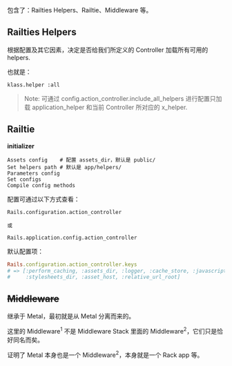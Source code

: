包含了：Railties Helpers、Railtie、Middleware 等。

## Railties Helpers

根据配置及其它因素，决定是否给我们所定义的 Controller 加载所有可用的 helpers.

也就是：

```
klass.helper :all
```

> Note: 可通过 config.action_controller.include_all_helpers 进行配置只加载 application_helper 和当前 Controller 所对应的 x_helper.

## Railtie

**initializer**

```
Assets config    # 配置 assets_dir，默认是 public/
Set helpers path # 默认是 app/helpers/
Parameters config
Set configs
Compile config methods
```

配置可通过以下方式查看：

```
Rails.configuration.action_controller

或

Rails.application.config.action_controller
```

默认配置项：

```ruby
Rails.configuration.action_controller.keys
# => [:perform_caching, :assets_dir, :logger, :cache_store, :javascripts_dir,
#     :stylesheets_dir, :asset_host, :relative_url_root]
```

## ~~Middleware~~

继承于 Metal，最初就是从 Metal 分离而来的。

这里的 Middleware<sup>1</sup> 不是 Middleware Stack 里面的 Middleware<sup>2</sup>，它们只是恰好同名而矣。

证明了 Metal 本身也是一个 Middleware<sup>2</sup>，本身就是一个 Rack app 等。
